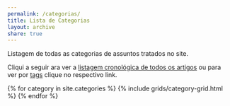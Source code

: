 ```yaml
---
permalink: /categorias/
title: Lista de Categorias
layout: archive
share: true
---
```

Listagem de todas as categorias de assuntos tratados no site.

<!--more-->

Cliqui a seguir ara ver a [listagem cronológica de todos os artigos](/postagens) ou para ver por [tags](/tags) clique no respectivo link.

<div class="tiles">
{% for category in site.categories %}
   {% include grids/category-grid.html %}
{% endfor %}
</div>
